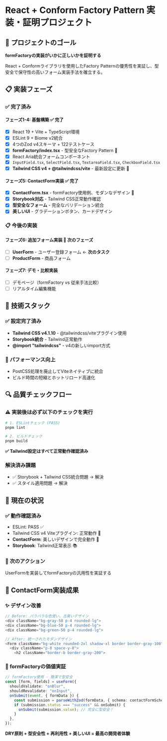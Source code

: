 # React + Conform Factory Pattern 実装・証明プロジェクト

## 🎯 プロジェクトのゴール

**formFactoryの実装がいかに正しいかを証明する**

React + Conformライブラリを使用したFactory Patternの優秀性を実証し、型安全で保守性の高いフォーム実装手法を確立する。

## 📋 実装フェーズ

### ✅ **完了済み**

#### フェーズ1-4: 基盤構築 ✅ **完了**
- [x] React 19 + Vite + TypeScript環境
- [x] ESLint 9 + Biome v2統合
- [x] 4つのZod v4スキーマ + 122テストケース
- [x] **formFactory/index.tsx** - 型安全なFactory Pattern 🌟
- [x] React Aria統合フォームコンポーネント
- [x] `InputField.tsx`, `SelectField.tsx`, `TextareaField.tsx`, `CheckboxField.tsx`
- [x] **Tailwind CSS v4 + @tailwindcss/vite** - 最新設定に更新 🚀

#### フェーズ5: ContactForm実装 ✅ **完了**
- [x] **ContactForm.tsx** - formFactory使用例、モダンなデザイン 🎨
- [x] **Storybook対応** - Tailwind CSS正常動作確認
- [x] **型安全なフォーム** - 完全なバリデーション統合
- [x] **美しいUI** - グラデーションボタン、カードデザイン

### 📋 **今後の実装**

#### フェーズ6: 追加フォーム実装 🚧 **次のフェーズ**
- [ ] **UserForm** - ユーザー登録フォーム ← **次のタスク**
- [ ] **ProductForm** - 商品フォーム

#### フェーズ7: デモ・比較実装
- [ ] デモページ（formFactory vs 従来手法比較）
- [ ] リアルタイム編集機能

## 🔧 **技術スタック**

### ✅ **設定完了済み**
- **Tailwind CSS v4.1.10** - @tailwindcss/viteプラグイン使用
- **Storybook統合** - Tailwind正常動作
- **@import "tailwindcss"** - v4の新しいimport方式

### 🚀 **パフォーマンス向上**
- PostCSS処理を廃止してViteネイティブに統合
- ビルド時間の短縮とホットリロード高速化

## 🔍 **品質チェックフロー**

### **⚠️ 実装後は必ず以下のチェックを実行**

```bash
# 1. ESLintチェック (PASS)
pnpm lint

# 2. ビルドチェック  
pnpm build
```

**✅ Tailwind設定はすべて正常動作確認済み**

### **解決済み課題**
- ✅ Storybook + Tailwind CSS統合問題 → 解決
- ✅ スタイル適用問題 → 解決

## 💼 **現在の状況**

### ✅ **動作確認済み**
- ESLint: PASS ✅ 
- Tailwind CSS v4 Viteプラグイン: 正常動作 🚀
- **ContactForm**: 美しいデザインで完全動作 🎨
- **Storybook**: Tailwind正常表示 📚

### 🎯 **次のアクション**
UserFormを実装してformFactoryの汎用性を実証する

## 🎨 **ContactForm実装成果**

### ✨ **デザイン改善**
```typescript
// Before: バラバラな色使い、古臭いデザイン
<div className="bg-gray-50 p-4 rounded-lg">
<div className="bg-blue-50 p-4 rounded-lg">
<div className="bg-green-50 p-4 rounded-lg">

// After: 統一されたモダンデザイン
<Form className="bg-white rounded-2xl shadow-xl border border-gray-100">
  <div className="p-8 space-y-8">
    <h2 className="border-b border-gray-200">
```

### 🚀 **formFactoryの価値実証**

```typescript
// formFactory使用 - 簡潔で型安全
const [form, fields] = useForm({
  shouldValidate: "onBlur",
  shouldRevalidate: "onInput",
  onSubmit(event, { formData }) {
    const submission = parseWithZod(formData, { schema: contactFormSchema });
    if (submission.status === "success" && onSubmit) {
      onSubmit(submission.value); // 完全に型安全！
    }
  },
});
```

**DRY原則 + 型安全性 + 再利用性 + 美しいUI = 最高の開発者体験**
